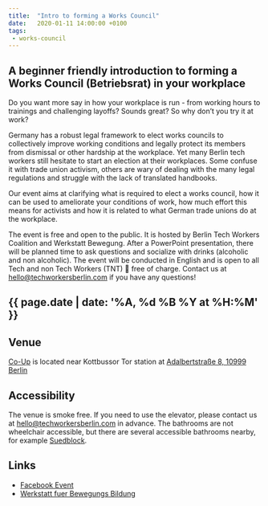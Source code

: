 ```yaml
---
title:  "Intro to forming a Works Council"
date:   2020-01-11 14:00:00 +0100
tags:
 - works-council
---
```


## A beginner friendly introduction to forming a Works Council (Betriebsrat) in your workplace
Do you want more say in how your workplace is run - from working hours to trainings and challenging layoffs? Sounds great? So why don’t you try it at work?

Germany has a robust legal framework to elect works councils to collectively improve working conditions and legally protect its members from dismissal or other hardship at the workplace. Yet many Berlin tech workers still hesitate to start an election at their workplaces. Some confuse it with trade union activism, others are wary of dealing with the many legal regulations and struggle with the lack of translated handbooks.

Our event aims at clarifying what is required to elect a works council, how it can be used to ameliorate your conditions of work, how much effort this means for activists and how it is related to what German trade unions do at the workplace.

The event is free and open to the public. It is hosted by Berlin Tech Workers Coalition and Werkstatt Bewegung. After a PowerPoint presentation, there will be planned time to ask questions and socialize with drinks (alcoholic and non alcoholic). The event will be conducted in English and is open to all Tech and non Tech Workers (TNT) 🧨 free of charge. Contact us at hello@techworkersberlin.com if you have any questions!

## {{ page.date | date: '%A, %d %B %Y at %H:%M' }}

## Venue

[Co-Up](https://co-up.de/) is located near Kottbussor Tor station at [Adalbertstraße 8, 10999 Berlin](https://www.google.com/maps/place/co.up+community+space/@52.5003298,13.4175977,17z/data=!3m1!4b1!4m5!3m4!1s0x47a84e337e23d413:0x2cfd69e5a9f68f1a!8m2!3d52.5003298!4d13.4197864)

## Accessibility

The venue is smoke free. If you need to use the elevator, please contact us at hello@techworkersberlin.com in advance. The bathrooms are not wheelchair accessible, but there are several accessible bathrooms nearby, for example [Suedblock](https://www.google.com/maps/place/S%C3%BCdblock/@52.4986228,13.4147117,17z/data=!3m1!4b1!4m5!3m4!1s0x47a84fccca98a509:0x2bce392bc6d8270c!8m2!3d52.4986228!4d13.4169004).

## Links

- [Facebook Event](https://www.facebook.com/events/2311852315773574/)
- [Werkstatt fuer Bewegungs Bildung](https://werkstattbewegungsbildung.com/about-us/)
